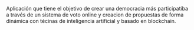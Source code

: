 Aplicación que tiene el objetivo de crear una democracia más participatiba a través de un sistema de voto online y creacion de propuestas de forma dinámica con técinas de inteligencia artificial y basado en blockchain.
